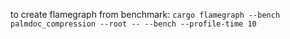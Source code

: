 to create flamegraph from benchmark: `cargo flamegraph --bench palmdoc_compression --root -- --bench --profile-time 10`

